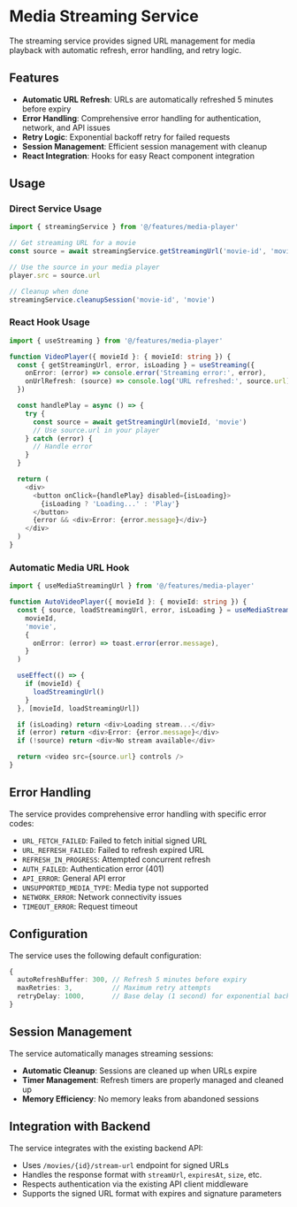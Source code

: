 # Media Streaming Service

The streaming service provides signed URL management for media playback with automatic refresh, error handling, and retry logic.

## Features

- **Automatic URL Refresh**: URLs are automatically refreshed 5 minutes before expiry
- **Error Handling**: Comprehensive error handling for authentication, network, and API issues
- **Retry Logic**: Exponential backoff retry for failed requests
- **Session Management**: Efficient session management with cleanup
- **React Integration**: Hooks for easy React component integration

## Usage

### Direct Service Usage

```typescript
import { streamingService } from '@/features/media-player'

// Get streaming URL for a movie
const source = await streamingService.getStreamingUrl('movie-id', 'movie')

// Use the source in your media player
player.src = source.url

// Cleanup when done
streamingService.cleanupSession('movie-id', 'movie')
```

### React Hook Usage

```typescript
import { useStreaming } from '@/features/media-player'

function VideoPlayer({ movieId }: { movieId: string }) {
  const { getStreamingUrl, error, isLoading } = useStreaming({
    onError: (error) => console.error('Streaming error:', error),
    onUrlRefresh: (source) => console.log('URL refreshed:', source.url)
  })

  const handlePlay = async () => {
    try {
      const source = await getStreamingUrl(movieId, 'movie')
      // Use source.url in your player
    } catch (error) {
      // Handle error
    }
  }

  return (
    <div>
      <button onClick={handlePlay} disabled={isLoading}>
        {isLoading ? 'Loading...' : 'Play'}
      </button>
      {error && <div>Error: {error.message}</div>}
    </div>
  )
}
```

### Automatic Media URL Hook

```typescript
import { useMediaStreamingUrl } from '@/features/media-player'

function AutoVideoPlayer({ movieId }: { movieId: string }) {
  const { source, loadStreamingUrl, error, isLoading } = useMediaStreamingUrl(
    movieId,
    'movie',
    {
      onError: (error) => toast.error(error.message),
    }
  )

  useEffect(() => {
    if (movieId) {
      loadStreamingUrl()
    }
  }, [movieId, loadStreamingUrl])

  if (isLoading) return <div>Loading stream...</div>
  if (error) return <div>Error: {error.message}</div>
  if (!source) return <div>No stream available</div>

  return <video src={source.url} controls />
}
```

## Error Handling

The service provides comprehensive error handling with specific error codes:

- `URL_FETCH_FAILED`: Failed to fetch initial signed URL
- `URL_REFRESH_FAILED`: Failed to refresh expired URL
- `REFRESH_IN_PROGRESS`: Attempted concurrent refresh
- `AUTH_FAILED`: Authentication error (401)
- `API_ERROR`: General API error
- `UNSUPPORTED_MEDIA_TYPE`: Media type not supported
- `NETWORK_ERROR`: Network connectivity issues
- `TIMEOUT_ERROR`: Request timeout

## Configuration

The service uses the following default configuration:

```typescript
{
  autoRefreshBuffer: 300, // Refresh 5 minutes before expiry
  maxRetries: 3,          // Maximum retry attempts
  retryDelay: 1000,       // Base delay (1 second) for exponential backoff
}
```

## Session Management

The service automatically manages streaming sessions:

- **Automatic Cleanup**: Sessions are cleaned up when URLs expire
- **Timer Management**: Refresh timers are properly managed and cleaned up
- **Memory Efficiency**: No memory leaks from abandoned sessions

## Integration with Backend

The service integrates with the existing backend API:

- Uses `/movies/{id}/stream-url` endpoint for signed URLs
- Handles the response format with `streamUrl`, `expiresAt`, `size`, etc.
- Respects authentication via the existing API client middleware
- Supports the signed URL format with expires and signature parameters
